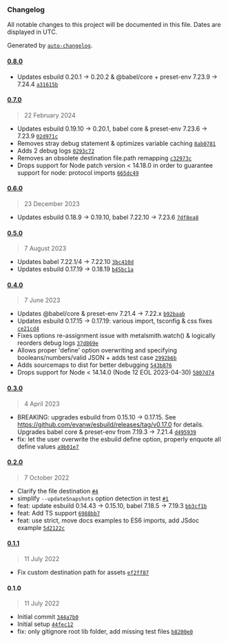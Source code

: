 ### Changelog

All notable changes to this project will be documented in this file. Dates are displayed in UTC.

Generated by [`auto-changelog`](https://github.com/CookPete/auto-changelog).

#### [0.8.0](https://github.com/metalsmith/js-bundle/compare/0.7.0...0.8.0)

- Updates esbuild 0.20.1 -&gt; 0.20.2 & @babel/core + preset-env 7.23.9 -&gt; 7.24.4 [`a31615b`](https://github.com/metalsmith/js-bundle/commit/a31615ba6c6f7caf355315cfbdf5ea3fc4400e11)

#### [0.7.0](https://github.com/metalsmith/js-bundle/compare/0.6.0...0.7.0)

> 22 February 2024

- Updates esbuild 0.19.10 -&gt; 0.20.1, babel core & preset-env 7.23.6 -&gt; 7.23.9 [`02d971c`](https://github.com/metalsmith/js-bundle/commit/02d971cdb757545f0fba71900626375307495935)
- Removes stray debug statement & optimizes variable caching [`8ab0781`](https://github.com/metalsmith/js-bundle/commit/8ab0781b8e24123f9341ec2c37528c21d863bc20)
- Adds 2 debug logs [`0293c72`](https://github.com/metalsmith/js-bundle/commit/0293c72cf6dff5f1e01160656846ab2a0d837d41)
- Removes an obsolete destination file.path remapping [`c32973c`](https://github.com/metalsmith/js-bundle/commit/c32973cd4aeb461f0b0197987d9aceffe93915ba)
- Drops support for Node patch version &lt; 14.18.0 in order to guarantee support for node: protocol imports [`665dc49`](https://github.com/metalsmith/js-bundle/commit/665dc492a2ae5c79fdeb702de74f62a90cfa342e)

#### [0.6.0](https://github.com/metalsmith/js-bundle/compare/0.5.0...0.6.0)

> 23 December 2023

- Updates esbuild 0.18.9 -&gt; 0.19.10, babel 7.22.10 -&gt; 7.23.6 [`7df8ea8`](https://github.com/metalsmith/js-bundle/commit/7df8ea8b1fb72384d7c3503ddd91f07db585c666)

#### [0.5.0](https://github.com/metalsmith/js-bundle/compare/0.4.0...0.5.0)

> 7 August 2023

- Updates babel 7.22.1/4 -&gt; 7.22.10 [`3bc410d`](https://github.com/metalsmith/js-bundle/commit/3bc410d03e710deda89d9db37d390eb11459eee9)
- Updates esbuild 0.17.19 -&gt; 0.18.19 [`b45bc1a`](https://github.com/metalsmith/js-bundle/commit/b45bc1a3402e967064c89151df15772467afd4a8)

#### [0.4.0](https://github.com/metalsmith/js-bundle/compare/0.3.0...0.4.0)

> 7 June 2023

- Updates @babel/core & preset-env 7.21.4 -&gt; 7.22.x [`b92baab`](https://github.com/metalsmith/js-bundle/commit/b92baabd77bcc7a9a4759528c816024fb5905f55)
- Updates esbuild 0.17.15 -&gt; 0.17.19: various import, tsconfig & css fixes [`ce21cd4`](https://github.com/metalsmith/js-bundle/commit/ce21cd4b513b1bd3ea87f87dd1bf347716e689f1)
- Fixes options re-assignment issue with metalsmith.watch() & logically reorders debug logs [`37d869e`](https://github.com/metalsmith/js-bundle/commit/37d869e12564f3ced05fbb36c3ed5d7660266e30)
- Allows proper 'define' option overwriting and specifying booleans/numbers/valid JSON + adds test case [`2992b6b`](https://github.com/metalsmith/js-bundle/commit/2992b6b79e8b432f724737a844021809fb85a299)
- Adds sourcemaps to dist for better debugging [`543b876`](https://github.com/metalsmith/js-bundle/commit/543b876c97efedb384d84c61fd5d29b4694e74ea)
- Drops support for Node &lt; 14.14.0 (Node 12 EOL 2023-04-30) [`5807d74`](https://github.com/metalsmith/js-bundle/commit/5807d74f24ac2bcfaee35c8eb657cc30b01a283a)

#### [0.3.0](https://github.com/metalsmith/js-bundle/compare/0.2.0...0.3.0)

> 4 April 2023

- BREAKING: upgrades esbuild from 0.15.10 -&gt; 0.17.15. See https://github.com/evanw/esbuild/releases/tag/v0.17.0 for details. Upgrades babel core & preset-env from 7.19.3 -&gt; 7.21.4 [`d495939`](https://github.com/metalsmith/js-bundle/commit/d4959391d03ed496a072dcb59583a0a039396923)
- fix: let the user overwrite the esbuild define option, properly enquote all define values [`a9b01e7`](https://github.com/metalsmith/js-bundle/commit/a9b01e72937680fd5c4b897db048fc77ee80bda4)

#### [0.2.0](https://github.com/metalsmith/js-bundle/compare/0.1.1...0.2.0)

> 7 October 2022

- Clarify the file destination [`#4`](https://github.com/metalsmith/js-bundle/pull/4)
- simplify `--updateSnapshots` option detection in test [`#1`](https://github.com/metalsmith/js-bundle/pull/1)
- feat: update esbuild 0.14.43 -&gt; 0.15.10, babel 7.18.5 -&gt; 7.19.3 [`bb3cf1b`](https://github.com/metalsmith/js-bundle/commit/bb3cf1bf04d5f724bb4319f024695ecc560ef55c)
- feat: Add TS support [`6988bb7`](https://github.com/metalsmith/js-bundle/commit/6988bb7c660fce4f948e6120eadcab0f8a2144b9)
- feat: use strict, move docs examples to ES6 imports, add JSdoc example [`5d2122c`](https://github.com/metalsmith/js-bundle/commit/5d2122ca939a50b9a271a9786274d227d5f7d4b2)

#### [0.1.1](https://github.com/metalsmith/js-bundle/compare/0.1.0...0.1.1)

> 11 July 2022

- Fix custom destination path for assets [`ef2ff87`](https://github.com/metalsmith/js-bundle/commit/ef2ff8793bb9b00dea1410f237730bc5da3e3082)

#### 0.1.0

> 11 July 2022

- Initial commit [`344a7b0`](https://github.com/metalsmith/js-bundle/commit/344a7b04df1606513cd06c8dc21ef87dded025cf)
- Initial setup [`44fec12`](https://github.com/metalsmith/js-bundle/commit/44fec12e553a867fd9713190b9364893fdaaf906)
- fix: only gitignore root lib folder, add missing test files [`b8200e0`](https://github.com/metalsmith/js-bundle/commit/b8200e00470fbd69be6cc21becc2e603e59f8045)
